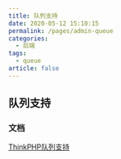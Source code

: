 ```yaml
---
title: 队列支持
date: 2020-05-12 15:10:15
permalink: /pages/admin-queue
categories: 
  - 后端
tags: 
  - queue
article: false
---
```


## 队列支持

### 文档
[ThinkPHP队列支持](https://github.com/top-think/think-queue)
